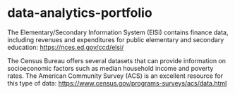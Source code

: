 # data-analytics-portfolio
The Elementary/Secondary Information System (ElSi) contains finance data, including revenues and expenditures for public elementary and secondary education: https://nces.ed.gov/ccd/elsi/

The Census Bureau offers several datasets that can provide information on socioeconomic factors such as median household income and poverty rates. The American Community Survey (ACS) is an excellent resource for this type of data: https://www.census.gov/programs-surveys/acs/data.html

